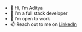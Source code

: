 - 👋 Hi, I’m Aditya
- 👀 I’m a full stack developer
- 💞️ I’m open to work
- 📫 Reach out to me on [LinkedIn](https://www.linkedin.com/in/adk96r/)

<!---
adk96r/adk96r is a ✨ special ✨ repository because its `README.md` (this file) appears on your GitHub profile.
You can click the Preview link to take a look at your changes.
--->
